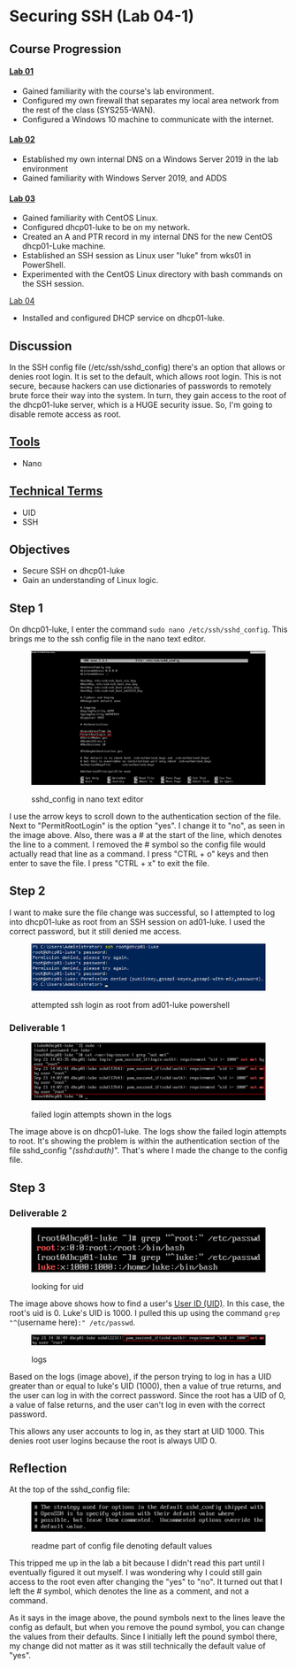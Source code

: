 # Securing SSH (Lab 04-1)

## Course Progression&#x20;

#### [Lab 01](virtual-firewall-and-windows-10-configuration.md)

* Gained familiarity with the course's lab environment.&#x20;
* Configured my own firewall that separates my local area network from the rest of the class (SYS255-WAN).&#x20;
* Configured a Windows 10 machine to communicate with the internet.&#x20;

#### [Lab 02](windows-server-2019-adds-and-dns.md)&#x20;

* Established my own internal DNS on a Windows Server 2019 in the lab environment&#x20;
* Gained familiarity with Windows Server 2019, and ADDS&#x20;

#### [Lab 03](linux.md)&#x20;

* Gained familiarity with CentOS Linux.&#x20;
* Configured dhcp01-luke to be on my network.
* Created an A and PTR record in my internal DNS for the new CentOS dhcp01-Luke machine.&#x20;
* Established an SSH session as Linux user "luke" from wks01 in PowerShell.
* Experimented with the CentOS Linux directory with bash commands on the SSH session.&#x20;

[Lab 04](dhcp.md)&#x20;

* Installed and configured DHCP service on dhcp01-luke.

## Discussion

In the SSH config file (/etc/ssh/sshd\_config) there's an option that allows or denies root login. It is set to the default, which allows root login. This is not secure, because hackers can use dictionaries of passwords to remotely brute force their way into the system. In turn, they gain access to the root of the dhcp01-luke server, which is a HUGE security issue. So, I'm going to disable remote access as root.

## [Tools](../tools.md)

* Nano

## [Technical Terms](../technical-terms.md)

* UID&#x20;
* SSH

## Objectives&#x20;

* Secure SSH on dhcp01-luke
* Gain an understanding of Linux logic.

## Step 1

On dhcp01-luke, I enter the command `sudo nano /etc/ssh/sshd_config`. This brings me to the ssh config file in the nano text editor.&#x20;

<figure><img src="../../.gitbook/assets/image (1) (1).png" alt=""><figcaption><p>sshd_config in nano text editor</p></figcaption></figure>

I use the arrow keys to scroll down to the authentication section of the file. Next to "PermitRootLogin" is the option "yes". I change it to "no", as seen in the image above. Also, there was a # at the start of the line, which denotes the line to a comment. I removed the # symbol so the config file would actually read that line as a command. I press "CTRL + o" keys and then enter to save the file. I press "CTRL + x" to exit the file.

## Step 2

I want to make sure the file change was successful, so I attempted to log into dhcp01-luke as root from an SSH session on ad01-luke. I used the correct password, but it still denied me access. &#x20;

<figure><img src="../../.gitbook/assets/image (2).png" alt=""><figcaption><p>attempted ssh login as root from ad01-luke powershell </p></figcaption></figure>

### Deliverable 1

<figure><img src="../../.gitbook/assets/image (1) (1) (1).png" alt=""><figcaption><p>failed login attempts shown in the logs</p></figcaption></figure>

The image above is on dhcp01-luke. The logs show the failed login attempts to root. It's showing the problem is within the authentication section of the file sshd\_config "_(sshd:auth)_". That's where I made the change to the config file.

## Step 3&#x20;

### Deliverable 2

<figure><img src="../../.gitbook/assets/image (21).png" alt=""><figcaption><p>looking for uid</p></figcaption></figure>

The image above shows how to find a user's [User ID (UID)](../technical-terms.md#uid). In this case, the root's uid is 0. Luke's UID is 1000. I pulled this up using the command `grep "^`(username here)`:" /etc/passwd`.

<figure><img src="../../.gitbook/assets/image.png" alt=""><figcaption><p>logs</p></figcaption></figure>

Based on the logs (image above), if the person trying to log in has a UID greater than or equal to luke's UID (1000), then a value of true returns, and the user can log in with the correct password. Since the root has a UID of 0, a value of false returns, and the user can't log in even with the correct password.

This allows any user accounts to log in, as they start at UID 1000. This denies root user logins because the root is always UID 0.

## Reflection&#x20;

At the top of the sshd\_config file:&#x20;

<figure><img src="../../.gitbook/assets/image (1).png" alt=""><figcaption><p>readme part of config file denoting default values</p></figcaption></figure>

This tripped me up in the lab a bit because I didn't read this part until I eventually figured it out myself. I was wondering why I could still gain access to the root even after changing the "yes" to "no". It turned out that I left the # symbol, which denotes the line as a comment, and not a command.&#x20;

As it says in the image above, the pound symbols next to the lines leave the config as default, but when you remove the pound symbol, you can change the values from their defaults. Since I initially left the pound symbol there, my change did not matter as it was still technically the default value of "yes".&#x20;
